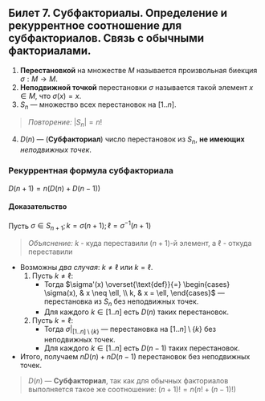 ## Билет 7. Субфакториалы. Определение и рекуррентное соотношение для субфакториалов. Связь с обычными факториалами.
1) **Перестановкой** на множестве $M$ называется произвольная биекция $\sigma : M \to M$.
2) **Неподвижной точкой** перестановки $\sigma$ называется такой элемент $x \in M$, что $\sigma(x) = x$.
3) $S_n$ — множество всех перестановок на $[1..n]$.
>*Повторение:* $|S_n| = n!$

4) $D(n)$ — (**Субфакториал**) число перестановок из $S_n$, **не имеющих** *неподвижных точек*.

### Рекуррентная формула субфакториала
$D(n + 1) = n(D(n) + D(n − 1))$
#### Доказательство
Пусть $\sigma \in S_{n+1}; k = \sigma(n + 1); \ell = \sigma^{−1}(n + 1)$
> *Объяснение:* $k$ - куда переставили $(n+1)$-й элемент, а $\ell$ - откуда переставили
- Возможны *два случая*: $k \neq \ell$ или $k = \ell$.
	1) Пусть $k \neq \ell$:
		- Тогда $\sigma'(x) \overset{\text{def}}{=}
			\begin{cases}
				 \sigma(x), & x \neq \ell, \\
				k, & x = \ell,
			\end{cases}$ — перестановка из $S_n$ без неподвижных точек.
		- Для каждого $k \in [1..n]$ есть $D(n)$ таких перестановок.
	2) Пусть $k = \ell$:
		- Тогда $\sigma|_{[1..n]\setminus \{k\}}$ — перестановка на $[1..n]\setminus \{k\}$ без неподвижных точек.
		- Для каждого $k \in [1..n]$ есть $D(n − 1)$ таких перестановок.
- Итого, получаем $nD(n) + nD(n − 1)$ перестановок без неподвижных точек.

> $D(n)$ — **Субфакториал**, так как для обычных факториалов выполняется такое же соотношение: $(n + 1)! = n(n! + (n − 1)!)$